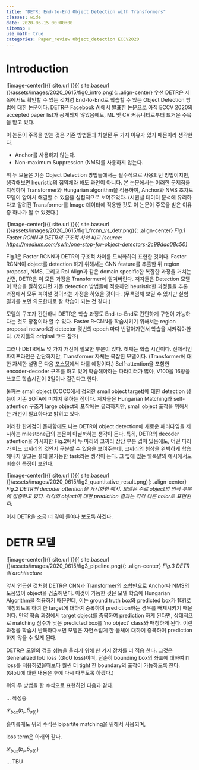 ```yaml
---
title: "DETR: End-to-End Object Detection with Transformers"
classes: wide
date: 2020-06-15 00:00:00
sitemap :
use_math: true
categories: Paper_review Object_detection ECCV2020
---
```


# Introduction

![image-center]({{ site.url }}{{ site.baseurl }}/assets/images/2020_0615/fig0_intro.png){: .align-center}
우선 DETR은 제목에서도 확인할 수 있는 것처럼 End-to-End로 학습할 수 있는 Object Detection 방법에 대한 논문이다.
DETR은 Facebook AI에서 발표한 논문으로 아직 ECCV 2020의 accepted paper list가 공개되지 않았음에도,
ML 및 CV 커뮤니티로부터 뜨거운 주목을 받고 있다.

이 논문이 주목을 받는 것은 기존 방법들과 차별된 두 가지 이유가 있기 때문이라 생각한다. 
- Anchor를 사용하지 않는다.
- Non-maximum Suppression (NMS)를 사용하지 않는다.

위 두 모듈은 기존 Object Detection 방법들에서는 필수적으로 사용되던 방법이지만, 생각해보면 heuristic의 집약체라 해도 과언이 아니다. 
본 논문에서는 이러한 문제점을 지적하며 Transformer와 Hungarian algorithm을 적용하여,
Anchor와 NMS 조차도 모델이 알아서 해결할 수 있음을 실험적으로 보여주었다.
(시퀀셜 데이터 분석에 유리하다고 알려진 Transformer를 Image 데이터에 적용한 것도 이 논문이 주목을 받은 이유 중 하나가 될 수 있겠다.)

![image-center]({{ site.url }}{{ site.baseurl }}/assets/images/2020_0615/fig1_frcnn_vs_detr.png){: .align-center}
*Fig.1 Faster RCNN과 DETR의 구조적 차이 비교 (source: https://medium.com/swlh/one-stop-for-object-detectors-2c99daa08c50)*

Fig.1은 Faster RCNN과 DETR의 구조적 차이를 도식화하여 표현한 것이다. 
Faster RCNN이 object를 detection 하기 위해서는 CNN feature를 추출한 뒤 region proposal, NMS, 그리고 RoI Align과 같은 domain specific한 복잡한 과정을 거치는 반면,
DETR은 이 모든 과정을 Transformer에 맡겨버린다. 
저자들은 Detection 모델이 학습을 잘하였다면 기존 detection 방법들에 적용하던 heuristic한 과정들을 추론 과정에서 모두 녹여낼 것이라는 가정을 하였을 것이다.
(무책임해 보일 수 있지만 실험 결과를 보면 의도한대로 잘 학습이 되는 것 같다.)

모델의 구조가 간단하니 DETR은 학습 과정도 End-to-End로 간단하게 구현이 가능하다는 것도 장점이라 할 수 있다.
Faster R-CNN을 학습시키기 위해서는 region proposal network과 detector 몇번의 epoch 마다 번갈아가면서 학습을 시켜줘야한다. (저자들의 original 코드 참조)

그러나 DETR에도 몇 가지 개선이 필요한 부분이 있다.
첫째는 학습 시간이다. 전체적인 파이프라인은 간단하지만, Transformer 자체는 복잡한 모델이다. (Transformer에 대한 자세한 설명은 다음 [포스팅](/_posts/2020-06-19-tech-post.md)에서 다룰 예정이다.)
Self-attention을 포함한 encoder-decoder 구조를 하고 있어 학습해야하는 파라미터가 많아, V100을 16장을 쓰고도 학습시간이 3일이나 걸린다고 한다.

둘째는 small object (COCO에서 정의한 small object target)에 대한 detection 성능이 기존 SOTA에 미치지 못하는 점이다. 저자들은 Hungarian Matching과 self-attention 구조가 large object의 포착에는 유리하지만, small object 포착을 위해서는 개선이 필요하다고 밝히고 있다.

이러한 한계점이 존재함에도 나는 DETR이 object detection에 새로운 패러다임을 제시하는 milestone급의 논문이 아닐까하는 생각이 든다.
특히, DETR의 decoder attention을 가시화한 Fig.2에서 두 마리의 코끼리 상당 부분 겹쳐 있음에도, 
어떤 다리가 어느 코끼리의 것인지 구분할 수 있음을 보여주는데, 코끼리의 형상을 완벽하게 학습해내지 않고는 절대 불가능한 task라는 생각이 든다.
그 옆에 있는 얼룩말의 예시에서도 비슷한 특징이 보인다.

![image-center]({{ site.url }}{{ site.baseurl }}/assets/images/2020_0615/fig2_quantitative_result.png){: .align-center}
*Fig.2 DETR의 decoder attention을 가시화한 예시. 모델은 주로 object의 외곽 부분에 집중하고 있다. 각각의 object에 대한 prediction 결과는 각각 다른 color로 표현된다.*

이제 DETR을 조금 더 깊이 들여다 보도록 하겠다.

# DETR 모델

![image-center]({{ site.url }}{{ site.baseurl }}/assets/images/2020_0615/fig3_pipeline.png){: .align-center}
*Fig.3 DETR의 architecture*

앞서 언급한 것처럼 DETR은 CNN과 Transformer의 조합만으로 Anchor나 NMS의 도움없이 object을 검출해낸다. 
이것이 가능한 것은 모델 학습에 Hungarian Algorithm을 적용하기 때문인데, 
이는 ground truth box와 predicted box가 1대1로 매칭되도록 하여 한 target에 대하여 중복하여 prediction하는 경우를 배제시키기 때문이다.
만약 학습 과정에서 target object를 중복하여 prediction 하게 된다면, 상대적으로 matching 점수가 낮은 predicted box를 'no object' class와 매칭하게 된다.
이런 과정을 학습시 반복하다보면 모델은 자연스럽게 한 물체에 대하여 중복하여 prediction하지 않을 수 있게 된다.

DETR은 모델의 검출 성능을 올리기 위해 한 가지 장치를 더 적용 한다.
그것은 Generalized IoU loss (GIoU loss)이며, 단순히 bounding box의 좌표에 대하여 l1 loss를 적용하였을때보다 훨씬 더 tight 한 boundary의 포착이 가능하도록 한다.
(GIoU에 대한 내용은 후에 다시 다루도록 하겠다.)

위의 두 방법을 한 수식으로 표현하면 다음과 같다.

... 작성중

$\mathcal{L}_{box}(b_{i}, \hat{b}_{\sigma(i)})$ 

흥미롭게도 위의 수식은 bipartite matching을 위해서 사용되며,

loss term은 아래와 같다.


$\mathcal{L}_{box}(b_{i}, \hat{b}_{\sigma(i)})$ 

... TBU
